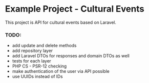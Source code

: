 # Example Project - Cultural Events

This project is API for cultural events based on Laravel.

### TODO:
- add update and delete methods
- add repository layer
- add Laravel DTOs for responses and domain DTOs as well
- tests for each layer
- PHP CS - PSR-12 checking
- make authentication of the user via API possible
- use UUIDs instead of IDs
